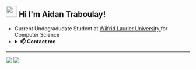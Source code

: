 <h2> <img src="https://camo.githubusercontent.com/9ed64b042a76b8a97016e877cbaee0d6df224a148034afef658d841cf0cd1791/68747470733a2f2f63756c746f667468657061727479706172726f742e636f6d2f706172726f74732f68642f6c6170746f705f706172726f742e676966" width="30px"> Hi I'm Aidan Traboulay!     </h2>  

<ul> <li> Current Undegradudate Student at <a href="https://wlu.ca/"> Wilfrid Laurier University </a> for Computer Science </li>

<li><details>
  <summary> <b>📫 Contact me </b></summary>
<!--     <p align="center"> -->
  <p></p>
      <a href="https://www.linkedin.com/in/aidan-traboulay/"><img alt="LinkedIn" src="https://img.shields.io/badge/-LinkedIn-0077b5?style=flat-square&logo=LinkedIn"></a>
      <a href="mailto:trab5590@mylaurier.ca"><img alt="Email" src="https://img.shields.io/badge/-Email-eeeeee?style=flat-square&logo=gmail"></a>
<!--     </p> -->
 </details></li>
                             
</ul>
<hr>
<p><img src="https://komarev.com/ghpvc/?username=aidantrabs"/> <a href="https://github.com/aidantrabs/"><img src="https://img.shields.io/github/followers/aidantrabs?style=flat-square?color=%234CC61E&label=GitHub%20Followers%20"/></a>
</p>
  <!-- 
![Java](http://img.shields.io/badge/-Java-5B4638?style=flat-square&logo=java&logoColor=ffffff)
![C](http://img.shields.io/badge/-C-A8B9CC?style=flat-square&logo=c&logoColor=ffffff)
![Python](http://img.shields.io/badge/-Python-3776AB?style=flat-square&logo=python&logoColor=ffffff)
![JavaScript](https://img.shields.io/badge/-JavaScript-%23F7DF1C?style=flat-square&logo=javascript&logoColor=000000&labelColor=%23F7DF1C&color=%23FFCE5A)
![SQL](http://img.shields.io/badge/-SQL-3776AB?style=flat-square&logo=sql&logoColor=ffffff)

![HTML5](https://img.shields.io/badge/-HTML5-%23E44D27?style=flat-square&logo=html5&logoColor=ffffff)
![CSS3](https://img.shields.io/badge/-CSS3-%231572B6?style=flat-square&logo=css3)

![Git](https://img.shields.io/badge/-Git-%23F05032?style=flat-square&logo=git&logoColor=%23ffffff)
 -->



